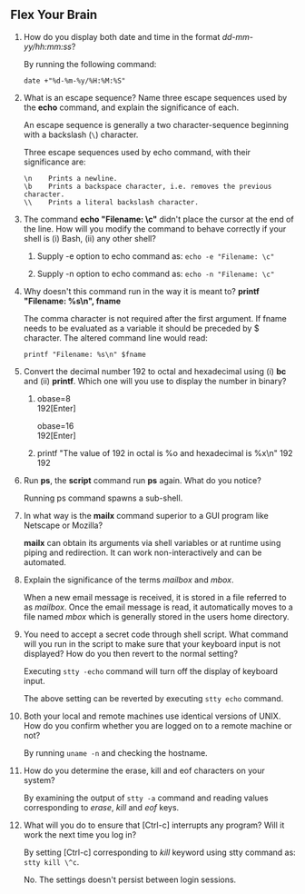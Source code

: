 ## Flex Your Brain

01. How do you display both date and time in the format _dd-mm-yy/hh:mm:ss_?

    By running the following command:  

    `date +"%d-%m-%y/%H:%M:%S"`


02. What is an escape sequence? Name three escape sequences used by the **echo** command, and explain the significance of each.

    An escape sequence is generally a two character-sequence beginning with a backslash (`\`) character.

    Three escape sequences used by echo command, with their significance are:

        \n    Prints a newline.
        \b    Prints a backspace character, i.e. removes the previous character.
        \\    Prints a literal backslash character.


03. The command **echo "Filename: \c"** didn't place the cursor at the end of the line. How will you modify the command to behave correctly if your shell is (i) Bash, (ii) any other shell?

    1.  Supply -e option to echo command as: `echo -e "Filename: \c"`

    2.  Supply -n option to echo command as: `echo -n "Filename: \c"`


04. Why doesn't this command run in the way it is meant to? **printf "Filename: %s\n", fname**

    The comma character is not required after the first argument. If fname needs to be evaluated as a variable it should be preceded by $ character. The altered command line would read:

    `printf "Filename: %s\n" $fname`


05. Convert the decimal number 192 to octal and hexadecimal using (i) **bc** and (ii) **printf**. Which one will you use to display the number in binary?

    1.  obase=8  
        192[Enter]

        obase=16  
        192[Enter]

    2.  printf "The value of 192 in octal is %o and hexadecimal is %x\n" 192 192



06. Run **ps**, the **script** command run **ps** again. What do you notice?

    Running ps command spawns a sub-shell.


07. In what way is the **mailx** command superior to a GUI program like Netscape or Mozilla?

    **mailx** can obtain its arguments via shell variables or at runtime using piping and redirection. It can work non-interactively and can be automated.


08. Explain the significance of the terms _mailbox_ and _mbox_.

    When a new email message is received, it is stored in a file referred to as _mailbox_. Once the email message is read, it automatically moves to a file named _mbox_ which is generally stored in the users home directory.


09. You need to accept a secret code through shell script. What command will you run in the script to make sure that your keyboard input is not displayed? How do you then revert to the normal setting?

    Executing `stty -echo` command will turn off the display of keyboard input.

    The above setting can be reverted by executing `stty echo` command.


10. Both your local and remote machines use identical versions of UNIX. How do you confirm whether you are logged on to a remote machine or not?

    By running `uname -n` and checking the hostname.


11. How do you determine the erase, kill and eof characters on your system?

    By examining the output of `stty -a` command and reading values corresponding to _erase_, _kill_ and _eof_ keys.


12. What will you do to ensure that [Ctrl-c] interrupts any program? Will it work the next time you log in?

    By setting [Ctrl-c] corresponding to _kill_ keyword using stty command as: `stty kill \^c`.

    No. The settings doesn't persist between login sessions.
